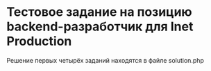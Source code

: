 # Тестовое задание на позицию backend-разработчик для Inet Production

Решение первых четырёх заданий находятся в файле solution.php
